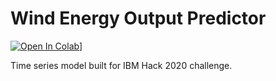 # Wind Energy Output Predictor

[![Open In Colab](https://colab.research.google.com/assets/colab-badge.svg)](https://colab.research.google.com/github/Madhav-Somanath/Wind-Energy-Predictor/blob/master/Wind%20Energy%20Prediction.ipynb)]

Time series model built for IBM Hack 2020 challenge.
